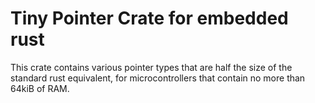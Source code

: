 # Tiny Pointer Crate for embedded rust

This crate contains various pointer types that are half the size of the standard rust equivalent, for microcontrollers that contain no more than 64kiB of RAM.
